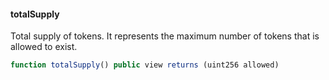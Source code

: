 #### totalSupply

Total supply of tokens. It represents the maximum number of tokens that is allowed to exist.

``` js
function totalSupply() public view returns (uint256 allowed)
```